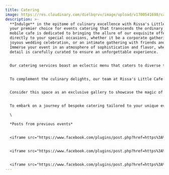 ```yaml
---
title: Catering
image: https://res.cloudinary.com/dielbqrvv/image/upload/v1700541698/cafe/carousel/bobba_tea_gn9gfa.jpg
description: >-
  **Indulge** in the epitome of culinary excellence with Rissa's Little Cafe,
  your premier choice for events catering that transcends the ordinary. Our
  mobile cafe is dedicated to bringing the allure of our exquisite offerings
  directly to your special occasions, whether it be a corporate gathering, a
  joyous wedding celebration, or an intimate gathering with friends and family.
  Immerse your event in an atmosphere of sophistication and flavor, where every
  detail is carefully curated to ensure an unforgettable experience.


  Our catering services boast an eclectic menu that caters to diverse tastes, featuring everything from artisanal coffee creations that awaken the senses to an array of mouthwatering pastries and savory delights that satisfy even the most discerning palates. Picture your guests savoring handcrafted delicacies, each bite a symphony of flavors expertly orchestrated by our culinary artisans.


  To complement the culinary delights, our team at Rissa's Little Cafe is committed to creating an ambiance that mirrors the warmth and charm inherent in our cafe experience. Whether you envision an elegant corporate luncheon, a dreamy wedding reception, or a lively family gathering, we have the expertise to turn your vision into reality.


  Consider this space as an exclusive gallery to showcase the magic of Rissa's Little Cafe at various events. Here, you'll find a visual feast capturing the essence of our catering services. From meticulously plated dishes to the joyous faces of satisfied guests, each image tells a story of culinary craftsmanship and the joyous moments created with our catering expertise.


  To embark on a journey of bespoke catering tailored to your unique event, we invite you to connect with us and schedule a consultation. Let our team collaborate with you to design a catering experience that transcends expectations and leaves an indelible impression on your guests. At Rissa's Little Cafe, we don't just cater; we curate unforgettable moments of gastronomic delight for every occasion.\

  \

  *Posts from previous events*


  <iframe src="https://www.facebook.com/plugins/post.php?href=https%3A%2F%2Fwww.facebook.com%2Frissaslittlecafe%2Fposts%2F662282842579399&show_text=true&width=500" width="500" height="511" style="border:none;overflow:hidden" scrolling="no" frameborder="0" allowfullscreen="true" allow="autoplay; clipboard-write; encrypted-media; picture-in-picture; web-share"></iframe>


  <iframe src="https://www.facebook.com/plugins/post.php?href=https%3A%2F%2Fwww.facebook.com%2Frissaslittlecafe%2Fposts%2F678974847576865&show_text=true&width=500" width="500" height="594" style="border:none;overflow:hidden" scrolling="no" frameborder="0" allowfullscreen="true" allow="autoplay; clipboard-write; encrypted-media; picture-in-picture; web-share"></iframe>


  <iframe src="https://www.facebook.com/plugins/post.php?href=https%3A%2F%2Fwww.facebook.com%2Frissaslittlecafe%2Fposts%2F491095863031432&show_text=true&width=500" width="500" height="673" style="border:none;overflow:hidden" scrolling="no" frameborder="0" allowfullscreen="true" allow="autoplay; clipboard-write; encrypted-media; picture-in-picture; web-share"></iframe>
---
```

